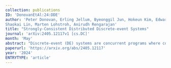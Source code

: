 ```yaml
---
collection: publications
ID: 'DonovanEtAl:24:DDE'
author: 'Peter Donovan, Erling Jellum, Byeonggil Jun, Hokeun Kim, Edward A. Lee,
Shaokai Lin, Marten Lohstroh, Anirudh Rengarajan'
title: "Strongly-Consistent Distributed Discrete-event Systems"
journal: 'arXiv:2405.12117v1 [cs.DC]'
month: 'May'
abstract: "Discrete-event (DE) systems are concurrent programs where components communicate via tagged events, where tags are drawn from a totally ordered set. Reactors are an emerging model of computation based on DE and realized in the opensource coordination language Lingua Franca. Distributed DE (DDE) systems are DE systems where the components (reactors) communicate over networks. The prior art has required that for DDE systems with cycles, each cycle must contain at least one logical delay, where the tag of events is incremented. Such delays, however, are not required by the elegant fixed-point semantics of DE. The only requirement is that the program be constructive, meaning it is free of causality cycles. This paper gives a way to coordinate the execution of DDE systems that can execute any constructive program, even one with zero-delay cycles. It provides a formal model that exposes exactly the information that must be shared across networks for such execution to be possible. Furthermore, it describes a concrete implementation that is an extension of the coordination mechanisms in Lingua Franca."
paperurl: 'https://arxiv.org/abs/2405.12117'
year: '2024'
ENTRYTYPE: 'article'
---
```


